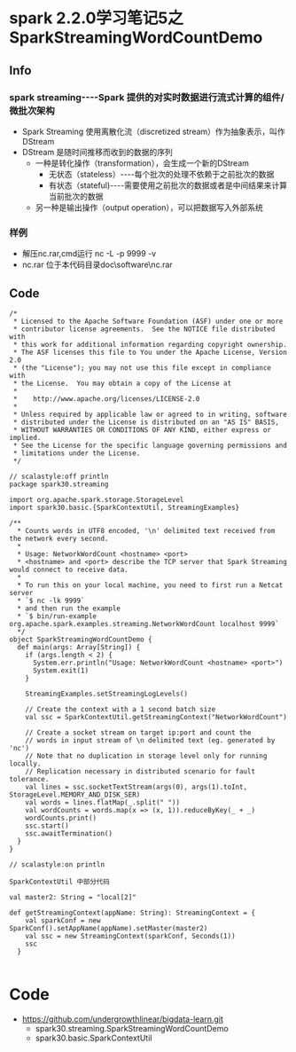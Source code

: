 # spark 2.2.0学习笔记5之SparkStreamingWordCountDemo
## Info
### spark streaming----Spark 提供的对实时数据进行流式计算的组件/微批次架构
- Spark Streaming 使用离散化流（discretized stream）作为抽象表示，叫作DStream
- DStream 是随时间推移而收到的数据的序列
  - 一种是转化操作（transformation），会生成一个新的DStream
    - 无状态（stateless）----每个批次的处理不依赖于之前批次的数据
    - 有状态（stateful)----需要使用之前批次的数据或者是中间结果来计算当前批次的数据
  - 另一种是输出操作（output operation），可以把数据写入外部系统
### 样例
-  解压nc.rar,cmd运行 nc -L -p 9999 -v
-  nc.rar 位于本代码目录doc\software\nc.rar
## Code
```
/*
 * Licensed to the Apache Software Foundation (ASF) under one or more
 * contributor license agreements.  See the NOTICE file distributed with
 * this work for additional information regarding copyright ownership.
 * The ASF licenses this file to You under the Apache License, Version 2.0
 * (the "License"); you may not use this file except in compliance with
 * the License.  You may obtain a copy of the License at
 *
 *    http://www.apache.org/licenses/LICENSE-2.0
 *
 * Unless required by applicable law or agreed to in writing, software
 * distributed under the License is distributed on an "AS IS" BASIS,
 * WITHOUT WARRANTIES OR CONDITIONS OF ANY KIND, either express or implied.
 * See the License for the specific language governing permissions and
 * limitations under the License.
 */

// scalastyle:off println
package spark30.streaming

import org.apache.spark.storage.StorageLevel
import spark30.basic.{SparkContextUtil, StreamingExamples}

/**
  * Counts words in UTF8 encoded, '\n' delimited text received from the network every second.
  *
  * Usage: NetworkWordCount <hostname> <port>
  * <hostname> and <port> describe the TCP server that Spark Streaming would connect to receive data.
  *
  * To run this on your local machine, you need to first run a Netcat server
  * `$ nc -lk 9999`
  * and then run the example
  * `$ bin/run-example org.apache.spark.examples.streaming.NetworkWordCount localhost 9999`
  */
object SparkStreamingWordCountDemo {
  def main(args: Array[String]) {
    if (args.length < 2) {
      System.err.println("Usage: NetworkWordCount <hostname> <port>")
      System.exit(1)
    }

    StreamingExamples.setStreamingLogLevels()

    // Create the context with a 1 second batch size
    val ssc = SparkContextUtil.getStreamingContext("NetworkWordCount")

    // Create a socket stream on target ip:port and count the
    // words in input stream of \n delimited text (eg. generated by 'nc')
    // Note that no duplication in storage level only for running locally.
    // Replication necessary in distributed scenario for fault tolerance.
    val lines = ssc.socketTextStream(args(0), args(1).toInt, StorageLevel.MEMORY_AND_DISK_SER)
    val words = lines.flatMap(_.split(" "))
    val wordCounts = words.map(x => (x, 1)).reduceByKey(_ + _)
    wordCounts.print()
    ssc.start()
    ssc.awaitTermination()
  }
}

// scalastyle:on println

SparkContextUtil 中部分代码

val master2: String = "local[2]"

def getStreamingContext(appName: String): StreamingContext = {
    val sparkConf = new SparkConf().setAppName(appName).setMaster(master2)
    val ssc = new StreamingContext(sparkConf, Seconds(1))
    ssc
  }


```
# Code
- https://github.com/undergrowthlinear/bigdata-learn.git
    - spark30.streaming.SparkStreamingWordCountDemo
    - spark30.basic.SparkContextUtil